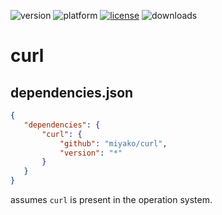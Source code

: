 ![version](https://img.shields.io/badge/version-20%2B-E23089)
![platform](https://img.shields.io/static/v1?label=platform&message=mac-intel%20|%20mac-arm%20|%20win-64&color=blue)
[![license](https://img.shields.io/github/license/miyako/curl)](LICENSE)
![downloads](https://img.shields.io/github/downloads/miyako/curl/total)

# curl

## dependencies.json

 ```json
{
	"dependencies": {
		"curl": {
			"github": "miyako/curl",
			"version": "*"
		}
	}
}
```

assumes `curl` is present in the operation system.
